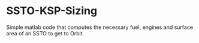# SSTO-KSP-Sizing
Simple matlab code that computes the necessary fuel, engines and surface area of an SSTO to get to Orbit
